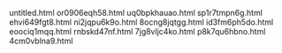 untitled.html
or0906eqh58.html
uq0bpkhauao.html
sp1r7tmpn6g.html
ehvi649fgt8.html
ni2jqpu6k9o.html
8ocng8jqtgg.html
id3fm6ph5do.html
eoociq1mqq.html
rnbskd47nf.html
7jg8vljc4ko.html
p8k7qu6hbno.html
4cm0vblna9.html